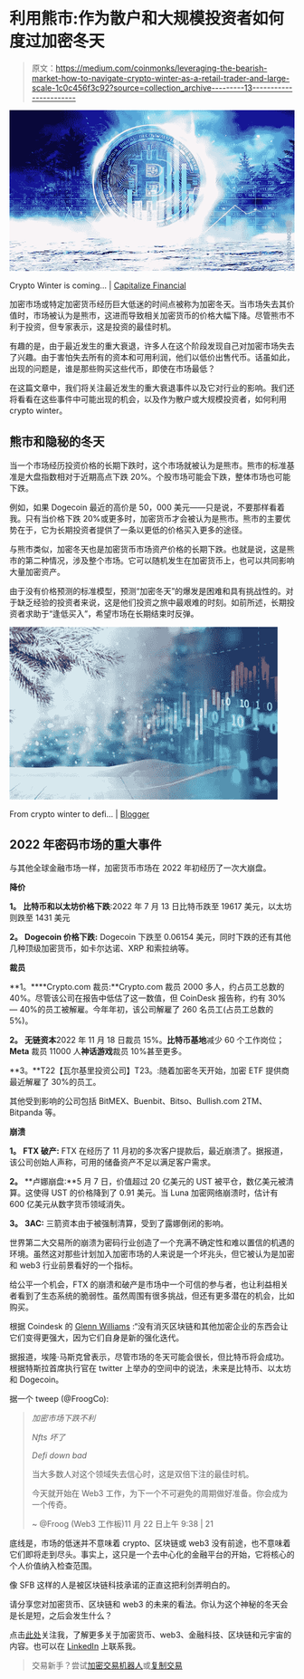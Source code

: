 # 利用熊市:作为散户和大规模投资者如何度过加密冬天

> 原文：<https://medium.com/coinmonks/leveraging-the-bearish-market-how-to-navigate-crypto-winter-as-a-retail-trader-and-large-scale-1c0c456f3c92?source=collection_archive---------13----------------------->

![](img/19daeffd5bdc39bc1fbc4eb0e59424b1.png)

Crypto Winter is coming… | [Capitalize Financial](http://capitalizefinancial.com/crypto-winter-is-coming-warns-experts/)

加密市场或特定加密货币经历巨大低迷的时间点被称为加密冬天。当市场失去其价值时，市场被认为是熊市，这进而导致相关加密货币的价格大幅下降。尽管熊市不利于投资，但专家表示，这是投资的最佳时机。

有趣的是，由于最近发生的重大衰退，许多人在这个阶段发现自己对加密市场失去了兴趣。由于害怕失去所有的资本和可用利润，他们以低价出售代币。话虽如此，出现的问题是，谁是那些购买这些代币，即使在市场最低？

在这篇文章中，我们将关注最近发生的重大衰退事件以及它对行业的影响。我们还将看看在这些事件中可能出现的机会，以及作为散户或大规模投资者，如何利用 crypto winter。

## **熊市和隐秘的冬天**

当一个市场经历投资价格的长期下跌时，这个市场就被认为是熊市。熊市的标准基准是大盘指数相对于近期高点下跌 20%。个股市场可能会下跌，整体市场也可能下跌。

例如，如果 Dogecoin 最近的高价是 50，000 美元——只是说，不要那样看着我。只有当价格下跌 20%或更多时，加密货币才会被认为是熊市。熊市的主要优势在于，它为长期投资者提供了一条以更低的价格买入更多的途径。

与熊市类似，加密冬天也是加密货币市场资产价格的长期下跌。也就是说，这是熊市的第二种情况，涉及整个市场。它可以随机发生在加密货币上，也可以共同影响大量加密资产。

由于没有价格预测的标准模型，预测“加密冬天”的爆发是困难和具有挑战性的。对于缺乏经验的投资者来说，这是他们投资之旅中最艰难的时刻。如前所述，长期投资者求助于“逢低买入”，希望市场在长期结束时反弹。

![](img/5d9dba908e4e2354f1215a75a865364c.png)

From crypto winter to defi… | [Blogger](https://cryptsnews.blogspot.com/2019/05/from-crypto-winter-to-defi-year-of-loss.html)

## **2022 年密码市场的重大事件**

与其他全球金融市场一样，加密货币市场在 2022 年初经历了一次大崩盘。

**降价**

**1。** **比特币和以太坊价格下跌**:2022 年 7 月 13 日比特币跌至 19617 美元，以太坊则跌至 1431 美元

**2。** **Dogecoin 价格下跌:** Dogecoin 下跌至 0.06154 美元，同时下跌的还有其他几种顶级加密货币，如卡尔达诺、XRP 和索拉纳等。

**裁员**

**1。****Crypto.com 裁员:**Crypto.com 裁员 2000 多人，约占员工总数的 40%。尽管该公司在报告中低估了这一数值，但 CoinDesk 报告称，约有 30% — 40%的员工被解雇。今年年初，该公司解雇了 260 名员工(占员工总数的 5%)。

**2。** **无链资本**2022 年 11 月 18 日裁员 15%。**比特币基地**减少 60 个工作岗位； **Meta** 裁员 11000 人**神话游戏**裁员 10%甚至更多。

**3。**T22【瓦尔基里投资公司】T23。:随着加密冬天开始，加密 ETF 提供商最近解雇了 30%的员工。

其他受到影响的公司包括 BitMEX、Buenbit、Bitso、Bullish.com 2TM、Bitpanda 等。

**崩溃**

**1。** **FTX 破产:** FTX 在经历了 11 月初的多次客户提款后，最近崩溃了。据报道，该公司创始人声称，可用的储备资产不足以满足客户需求。

**2。** **卢娜崩盘:**5 月 7 日，价值超过 20 亿美元的 UST 被平仓，数亿美元被清算。这使得 UST 的价格降到了 0.91 美元。当 Luna 加密网络崩溃时，估计有 600 亿美元从数字货币领域消失。

**3。** **3AC:** 三箭资本由于被强制清算，受到了露娜倒闭的影响。

世界第二大交易所的崩溃为密码行业创造了一个充满不确定性和难以置信的机遇的环境。虽然这对那些计划加入加密市场的人来说是一个坏兆头，但它被认为是加密和 web3 行业前景看好的一个指标。

给公平一个机会，FTX 的崩溃和破产是市场中一个可信的参与者，也让利益相关者看到了生态系统的脆弱性。虽然周围有很多挑战，但还有更多潜在的机会，比如购买。

根据 Coindesk 的 [Glenn Williams](https://coincodex.com/markets/2022/11/11/post-ftx-what-happens-to-crypto-markets/) :“没有消灭区块链和其他加密企业的东西会让它们变得更强大，因为它们自身是新的强化迭代。

据报道，埃隆·马斯克曾表示，尽管市场的冬天可能会很长，但比特币将会成功。根据特斯拉首席执行官在 twitter 上举办的空间中的说法，未来是比特币、以太坊和 Dogecoin。

据一个 tweep (@FroogCo):

> *加密市场下跌不利*
> 
> *Nfts 坏了*
> 
> *Defi down bad*
> 
> 当大多数人对这个领域失去信心时，这是双倍下注的最佳时机。
> 
> 今天就开始在 Web3 工作，为下一个不可避免的周期做好准备。你会成为一个传奇。
> 
> ~ @Froog (Web3 工作板)11 月 22 日上午 9:38 | 21

底线是，市场的低迷并不意味着 crypto、区块链或 web3 没有前途，也不意味着它们即将走到尽头。事实上，这只是一个去中心化的金融平台的开始，它将核心的个人价值纳入检查范围。

像 SFB 这样的人是被区块链科技承诺的正直这把利剑弄明白的。

请分享您对加密货币、区块链和 web3 的未来的看法。你认为这个神秘的冬天会是长是短，之后会发生什么？

点击[此处](/@abdulmuminsolihu/)关注我，了解更多关于加密货币、web3、金融科技、区块链和元宇宙的内容。也可以在 [LinkedIn](https://www.linkedin.com/in/abdulmuminsolihu) 上联系我。

> 交易新手？尝试[加密交易机器人](/coinmonks/crypto-trading-bot-c2ffce8acb2a)或[复制交易](/coinmonks/top-10-crypto-copy-trading-platforms-for-beginners-d0c37c7d698c)